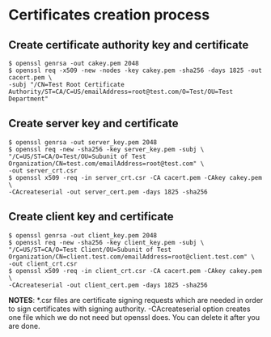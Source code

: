 # Certificates creation process

## Create certificate authority key and certificate

```
$ openssl genrsa -out cakey.pem 2048
$ openssl req -x509 -new -nodes -key cakey.pem -sha256 -days 1825 -out cacert.pem \
-subj "/CN=Test Root Certificate Authority/ST=CA/C=US/emailAddress=root@test.com/O=Test/OU=Test Department"
```

## Create server key and certificate

```
$ openssl genrsa -out server_key.pem 2048
$ openssl req -new -sha256 -key server_key.pem -subj \
"/C=US/ST=CA/O=Test/OU=Subunit of Test Organization/CN=test.com/emailAddress=root@test.com" \
-out server_crt.csr
$ openssl x509 -req -in server_crt.csr -CA cacert.pem -CAkey cakey.pem \
-CAcreateserial -out server_cert.pem -days 1825 -sha256
```

## Create client key and certificate

```
$ openssl genrsa -out client_key.pem 2048
$ openssl req -new -sha256 -key client_key.pem -subj \
"/C=US/ST=CA/O=Test Client/OU=Subunit of Test Organization/CN=client.test.com/emailAddress=root@client.test.com" \
-out client_crt.csr
$ openssl x509 -req -in client_crt.csr -CA cacert.pem -CAkey cakey.pem \
-CAcreateserial -out client_cert.pem -days 1825 -sha256
```

**NOTES**: \*.csr files are certificate signing requests which are needed in order to sign certificates with signing authority. -CAcreateserial option creates one file which we do not need but openssl does. You can delete it after you are done.
